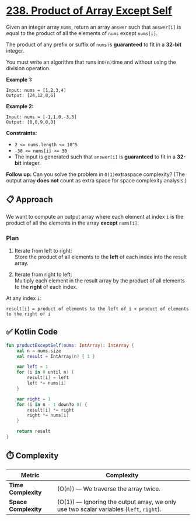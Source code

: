 # [238. Product of Array Except Self](https://leetcode.com/problems/product-of-array-except-self/description/?envType=study-plan-v2&envId=top-interview-150)

Given an integer array <code>nums</code>, return an array <code>answer</code> such that <code>answer[i]</code> is equal to the product of all the elements of <code>nums</code> except <code>nums[i]</code>.

The product of any prefix or suffix of <code>nums</code> is **guaranteed**  to fit in a **32-bit**  integer.

You must write an algorithm that runs in<code>O(n)</code>time and without using the division operation.

**Example 1:** 

```
Input: nums = [1,2,3,4]
Output: [24,12,8,6]
```

**Example 2:** 

```
Input: nums = [-1,1,0,-3,3]
Output: [0,0,9,0,0]
```

**Constraints:** 

- <code>2 <= nums.length <= 10^5</code>
- <code>-30 <= nums[i] <= 30</code>
- The input is generated such that <code>answer[i]</code> is **guaranteed**  to fit in a **32-bit**  integer.

**Follow up:** Can you solve the problem in <code>O(1)</code>extraspace complexity? (The output array **does not**  count as extra space for space complexity analysis.)


## 📋 Approach

We want to compute an output array where each element at index `i` is the product of all the elements in the array **except** `nums[i]`.

### Plan
1. Iterate from left to right:  
   Store the product of all elements to the **left** of each index into the result array.

2. Iterate from right to left:  
   Multiply each element in the result array by the product of all elements to the **right** of each index.

At any index `i`:
```
result[i] = product of elements to the left of i × product of elements to the right of i
```

## ✅ Kotlin Code

```kotlin
fun productExceptSelf(nums: IntArray): IntArray {
    val n = nums.size
    val result = IntArray(n) { 1 }

    var left = 1
    for (i in 0 until n) {
        result[i] = left
        left *= nums[i]
    }

    var right = 1
    for (i in n - 1 downTo 0) {
        result[i] *= right
        right *= nums[i]
    }

    return result
}
```

## ⏱️ Complexity

| Metric               | Complexity                        |
|-----------------------|-----------------------------------|
| **Time Complexity**   | \(O(n)\) — We traverse the array twice. |
| **Space Complexity**  | \(O(1)\) — Ignoring the output array, we only use two scalar variables (`left`, `right`). |